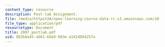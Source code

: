 ```yaml
---
content_type: resource
description: Post-lab Assignment.
file: /media/https%3A/open-learning-course-data-rc.s3.amazonaws.com/10-37-chemical-and-biological-reaction-engineering-spring-2007/802b6a45a6616da9983ea1424894257a_2007_postlab.pdf
file_type: application/pdf
resourcetype: Document
title: 2007_postlab.pdf
uid: 802b6a45-a661-6da9-983e-a1424894257a
---
```


